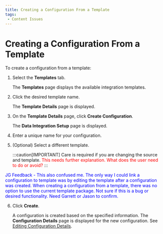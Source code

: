 ```yaml
---
title: Creating a Configuration From a Template
tags:
 - Content Issues
---
```


# Creating a Configuration From a Template

To create a configuration from a template:

1. Select the **Templates** tab.
   
   The **Templates** page displays the available integration templates.
   
2. Click the desired template name.
   
   The **Template Details** page is displayed.
3. On the **Template Details** page, click **Create Configuration**.

   The **Data Integration Setup** page is displayed.
   
4. Enter a unique name for your configuration.
5. (Optional) Select a different template.

    :::caution[IMPORTANT]
    Care is required if you are changing the source and template. <font color="red">This needs further explanation. What does the user need to do or avoid?</font>
    :::

<font color="blue">
JG Feedback - This also confused me. The only way I could link a configuration to template was by editing the template after a configuration was created. When creating a configuration from a template, there was no option to use the current template package. Not sure if this is a bug or desired functionality. Need Garrett or Jason to confirm. 
</font>

6. Click **Create**. 
   
   A configuration is created based on the specified information. The **Configuration Details** page is displayed for the new configuration. See [Editing Configuration Details](../configurations/editing-configuration-details).

